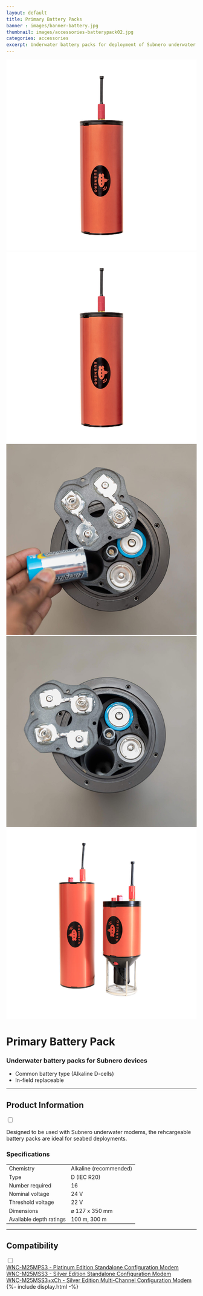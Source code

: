 ```yaml
---
layout: default
title: Primary Battery Packs
banner : images/banner-battery.jpg
thumbnail: images/accessories-batterypack02.jpg
categories: accessories
excerpt: Underwater battery packs for deployment of Subnero underwater modems.
---
```


<div class='full tall' style='background-image: url({{site.baseurl}}/{{page.banner}});'>
  <div class='row'>
    <div class='large-12 columns'>
      <!-- {% include section-header.html title=page.title tagline=page.tagline color=page.title_color class="big" %} -->
    </div>
  </div>
  <div class='four spacing'></div>
  <div class='four spacing'></div>
</div>

<div class='full bg-grey'>
  <div class='row'>
      <div class='accessories'>
        <div class='accessories-img'>
            <div class='mod modBlogPost big'>
              <img id='main-img' src='/images/accessories-batterypack02.jpg'>
            </div>
            <div class='modGallery'>
              <div class='media modTeamMember shortcode-list'>
                <div class="member current-li"><a class='image-nav'><img src='/images/accessories-batterypack02.jpg'></a></div>
                <div class="member"><a class='image-nav'><img src='/images/accessories-batterypack03.jpg'></a></div>
                <div class="member"><a class='image-nav'><img src='/images/accessories-batterypack04.jpg'></a></div>
                <div class="member"><a class='image-nav'><img src='/images/accessories-batterypack01.jpg'></a></div>
              </div>
            </div>
        </div>
        <div class='accessories-info'>
          <h1>Primary Battery Pack</h1>
          <h3>Underwater battery packs for Subnero devices</h3>
          <ul>
            <li>Common battery type (Alkaline D-cells)</li>
            <li>In-field replaceable</li>
          </ul>
        </div>
      </div>
      <hr>
      <div class='wrap-collapsible'>
        <h2>Product Information</h2>
        <input id ='product' class='toggle' type='checkbox'>
        <label class='lbl-toggle' for='product'></label>
        <div class='collapsible-content'>
          <p>Designed to be used with Subnero underwater modems, the rehcargeable battery packs are ideal for seabed deployments.</p>
          <h3>Specifications</h3>
          <table style="width:100%">
            <tr>
              <td>Chemistry</td>
              <td>Alkaline (recommended)</td>
            </tr>
            <tr>
              <td>Type</td>
              <td>D (IEC R20)</td>
            </tr>
            <tr>
              <td>Number required</td>
              <td>16</td>
            </tr>
            <tr>
              <td>Nominal voltage</td>
              <td>24 V</td>
            </tr>
            <tr>
              <td>Threshold voltage</td>
              <td>22 V</td>
            </tr>
            <tr>
              <td>Dimensions</td>
              <td>ø 127 x 350 mm</td>
            </tr>
            <tr>
              <td>Available depth ratings</td>
              <td>100 m, 300 m</td>
            </tr>
          </table>
        </div>
      </div>
      <hr>
      <div class='wrap-collapsible'>
        <h2>Compatibility</h2>
        <input id ='compatibility' class='toggle' type='checkbox'>
        <label class='lbl-toggle' for='compatibility'></label>
        <div class='collapsible-content'>
          <div class="brochure-container">
            <a href="{{site.baseurl}}/products/wnc-m25mps3">WNC-M25MPS3 - Platinum Edition Standalone Configuration Modem</a>
          </div>
          <div class="brochure-container">
            <a href="{{site.baseurl}}/products/wnc-m25mss3">WNC-M25MSS3 - Silver Edition Standalone Configuration Modem</a>
          </div>
          <div class="brochure-container">
            <a href="{{site.baseurl}}/products/wnc-m25mss3+xch">WNC-M25MSS3+xCh - Silver Edition Multi-Channel Configuration Modem</a>
          </div>
      </div>
  </div>
</div>
{%- include display.html -%}